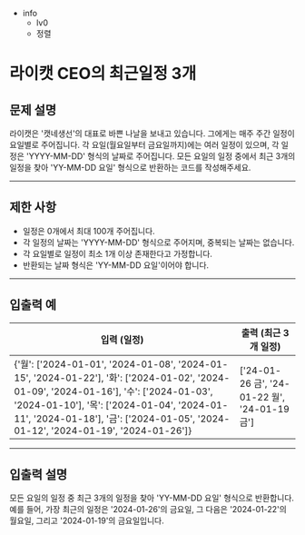 - info
    - lv0
    - 정렬

# 라이캣 CEO의 최근일정 3개
## 문제 설명
라이캣은 '캣네생선'의 대표로 바쁜 나날을 보내고 있습니다. 그에게는 매주 주간 일정이 요일별로 주어집니다. 각 요일(월요일부터 금요일까지)에는 여러 일정이 있으며, 각 일정은 'YYYY-MM-DD' 형식의 날짜로 주어집니다. 모든 요일의 일정 중에서 최근 3개의 일정을 찾아 'YY-MM-DD 요일' 형식으로 반환하는 코드를 작성해주세요.

---

## 제한 사항

- 일정은 0개에서 최대 100개 주어집니다.
- 각 일정의 날짜는 'YYYY-MM-DD' 형식으로 주어지며, 중복되는 날짜는 없습니다.
- 각 요일별로 일정이 최소 1개 이상 존재한다고 가정합니다.
- 반환되는 날짜 형식은 'YY-MM-DD 요일'이어야 합니다.

---

## 입출력 예

|   입력 (일정)   | 출력 (최근 3개 일정) |
| -------------- | -------------------- |
| {'월': ['2024-01-01', '2024-01-08', '2024-01-15', '2024-01-22'], '화': ['2024-01-02', '2024-01-09', '2024-01-16'], '수': ['2024-01-03', '2024-01-10'], '목': ['2024-01-04', '2024-01-11', '2024-01-18'], '금': ['2024-01-05', '2024-01-12', '2024-01-19', '2024-01-26']} | ['24-01-26 금', '24-01-22 월', '24-01-19 금'] |

---

## 입출력 설명
모든 요일의 일정 중 최근 3개의 일정을 찾아 'YY-MM-DD 요일' 형식으로 반환합니다. 예를 들어, 가장 최근의 일정은 '2024-01-26'의 금요일, 그 다음은 '2024-01-22'의 월요일, 그리고 '2024-01-19'의 금요일입니다.
